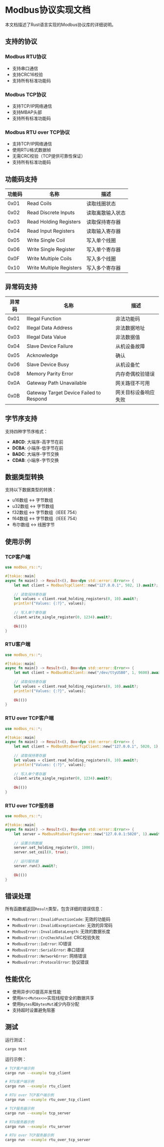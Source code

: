 # Modbus协议实现文档

本文档描述了Rust语言实现的Modbus协议库的详细说明。

## 支持的协议

### Modbus RTU协议
- 支持串口通信
- 支持CRC16校验
- 支持所有标准功能码

### Modbus TCP协议
- 支持TCP/IP网络通信
- 支持MBAP头部
- 支持所有标准功能码

### Modbus RTU over TCP协议
- 支持TCP/IP网络通信
- 使用RTU格式数据帧
- 无需CRC校验（TCP提供可靠性保证）
- 支持所有标准功能码

## 功能码支持

| 功能码 | 名称 | 描述 |
|--------|------|------|
| 0x01 | Read Coils | 读取线圈状态 |
| 0x02 | Read Discrete Inputs | 读取离散输入状态 |
| 0x03 | Read Holding Registers | 读取保持寄存器 |
| 0x04 | Read Input Registers | 读取输入寄存器 |
| 0x05 | Write Single Coil | 写入单个线圈 |
| 0x06 | Write Single Register | 写入单个寄存器 |
| 0x0F | Write Multiple Coils | 写入多个线圈 |
| 0x10 | Write Multiple Registers | 写入多个寄存器 |

## 异常码支持

| 异常码 | 名称 | 描述 |
|--------|------|------|
| 0x01 | Illegal Function | 非法功能码 |
| 0x02 | Illegal Data Address | 非法数据地址 |
| 0x03 | Illegal Data Value | 非法数据值 |
| 0x04 | Slave Device Failure | 从机设备故障 |
| 0x05 | Acknowledge | 确认 |
| 0x06 | Slave Device Busy | 从机设备忙 |
| 0x08 | Memory Parity Error | 内存奇偶校验错误 |
| 0x0A | Gateway Path Unavailable | 网关路径不可用 |
| 0x0B | Gateway Target Device Failed to Respond | 网关目标设备响应失败 |

## 字节序支持

支持四种字节序格式：

- **ABCD**: 大端序-高字节在前
- **DCBA**: 小端序-低字节在前  
- **BADC**: 大端序-字节交换
- **CDAB**: 小端序-字节交换

## 数据类型转换

支持以下数据类型的转换：

- u16数组 ↔ 字节数组
- u32数组 ↔ 字节数组
- f32数组 ↔ 字节数组（IEEE 754）
- f64数组 ↔ 字节数组（IEEE 754）
- 布尔数组 ↔ 线圈字节

## 使用示例

### TCP客户端
```rust
use modbus_rs::*;

#[tokio::main]
async fn main() -> Result<(), Box<dyn std::error::Error>> {
    let mut client = ModbusTcpClient::new("127.0.0.1", 502, 1).await?;
    
    // 读取保持寄存器
    let values = client.read_holding_registers(0, 10).await?;
    println!("Values: {:?}", values);
    
    // 写入单个寄存器
    client.write_single_register(0, 1234).await?;
    
    Ok(())
}
```

### RTU客户端
```rust
use modbus_rs::*;

#[tokio::main]
async fn main() -> Result<(), Box<dyn std::error::Error>> {
    let mut client = ModbusRtuClient::new("/dev/ttyUSB0", 1, 9600).await?;
    
    // 读取保持寄存器
    let values = client.read_holding_registers(0, 10).await?;
    println!("Values: {:?}", values);
    
    Ok(())
}
```

### RTU over TCP客户端
```rust
use modbus_rs::*;

#[tokio::main]
async fn main() -> Result<(), Box<dyn std::error::Error>> {
    let mut client = ModbusRtuOverTcpClient::new("127.0.0.1", 5020, 1).await?;
    
    // 读取保持寄存器
    let values = client.read_holding_registers(0, 10).await?;
    println!("Values: {:?}", values);
    
    // 写入单个寄存器
    client.write_single_register(0, 1234).await?;
    
    Ok(())
}
```

### RTU over TCP服务器
```rust
use modbus_rs::*;

#[tokio::main]
async fn main() -> Result<(), Box<dyn std::error::Error>> {
    let server = ModbusRtuOverTcpServer::new("127.0.0.1:5020", 1).await?;
    
    // 设置示例数据
    server.set_holding_register(0, 1000);
    server.set_coil(0, true);
    
    // 运行服务器
    server.run().await?;
    
    Ok(())
}
```

## 错误处理

所有函数都返回`Result`类型，包含详细的错误信息：

- `ModbusError::InvalidFunctionCode`: 无效的功能码
- `ModbusError::InvalidExceptionCode`: 无效的异常码
- `ModbusError::InvalidDataLength`: 无效的数据长度
- `ModbusError::CrcCheckFailed`: CRC校验失败
- `ModbusError::IoError`: IO错误
- `ModbusError::SerialError`: 串口错误
- `ModbusError::NetworkError`: 网络错误
- `ModbusError::ProtocolError`: 协议错误

## 性能优化

- 使用异步I/O提高并发性能
- 使用`Arc<Mutex<>>`实现线程安全的数据共享
- 使用`Bytes`和`BytesMut`减少内存分配
- 支持超时设置避免阻塞

## 测试

运行测试：
```bash
cargo test
```

运行示例：
```bash
# TCP客户端示例
cargo run --example tcp_client

# RTU客户端示例  
cargo run --example rtu_client

# RTU over TCP客户端示例
cargo run --example rtu_over_tcp_client

# TCP服务器示例
cargo run --example tcp_server

# RTU服务器示例
cargo run --example rtu_server

# RTU over TCP服务器示例
cargo run --example rtu_over_tcp_server
```
